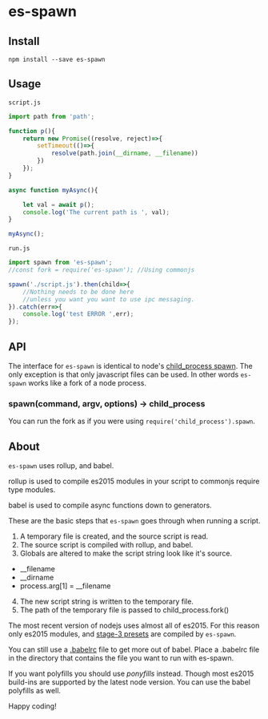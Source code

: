 es-spawn
=======

Install
-------

`npm install --save es-spawn`

Usage
-----

`script.js`

```javascript
import path from 'path';

function p(){
    return new Promise((resolve, reject)=>{
        setTimeout(()=>{
            resolve(path.join(__dirname, __filename))
        })
    });
}

async function myAsync(){

    let val = await p();
    console.log('The current path is ', val);
}

myAsync();
```

`run.js`

```javascript
import spawn from 'es-spawn';
//const fork = require('es-spawn'); //Using commonjs

spawn('./script.js').then(child=>{
    //Nothing needs to be done here
    //unless you want you want to use ipc messaging.
}).catch(err=>{
    console.log('test ERROR ',err);
});
```

API
---

The interface for `es-spawn` is identical to node's [child_process spawn](https://nodejs.org/api/child_process.html#child_process_child_process_spawn_command_args_options). The only exception is that only javascript files can be used. In other words `es-spawn` works like a fork of a node process.

### spawn(command, argv, options) -> child_process

You can run the fork as if you were using `require('child_process').spawn`.


About
-----

`es-spawn` uses rollup, and babel.

rollup is used to compile es2015 modules in your script to commonjs require type modules.

babel is used to compile async functions down to generators.

These are the basic steps that `es-spawn` goes through when running a script.

1. A temporary file is created, and the source script is read.
2. The source script is compiled with rollup, and babel.
3. Globals are altered to make the script string look like it's source.
  * __filename
  * __dirname
  * process.arg[1] = __filename
4. The new script string is written to the temporary file.
5. The path of the temporary file is passed to child_process.fork()

The most recent version of nodejs uses almost all of es2015. For this reason only es2015 modules, and [stage-3 presets](http://babeljs.io/docs/plugins/preset-stage-3/) are compiled by `es-spawn`.

You can still use a [.babelrc](https://babeljs.io/docs/usage/babelrc/) file to get more out of babel. Place a .babelrc file in the directory that contains the file you want to run with es-spawn.

If you want polyfills you should use *ponyfills* instead. Though most es2015 build-ins are supported by the latest node version. You can use the babel polyfills as well.

Happy coding!
